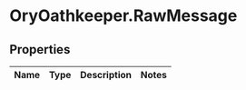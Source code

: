 # OryOathkeeper.RawMessage

## Properties

| Name | Type | Description | Notes |
| ---- | ---- | ----------- | ----- |

